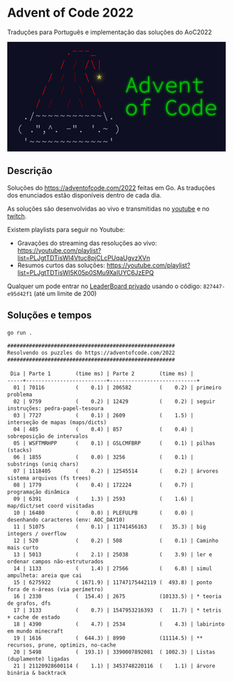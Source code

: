 # Advent of Code 2022

Traduções para Português e implementação das soluções do AoC2022

![Advent Of Code](./aoc.jpeg)

## Descrição

Soluções do https://adventofcode.com/2022 feitas em Go.
As traduções dos enunciados estão disponíveis dentro de cada dia.

As soluções são desenvolvidas ao vivo e transmitidas no
[youtube](https://youtube.com/@tcarreira) e no
[twitch](https://twitch.tv/tcarreira).

Existem playlists para seguir no Youtube:
- Gravações do streaming das resoluções ao vivo: https://youtube.com/playlist?list=PLJgtTDTisWI4Vtuc8pjCLcPUqaUgvzXVn
- Resumos curtos das soluções: https://youtube.com/playlist?list=PLJgtTDTisWI5K05p0SMu9XaIUYC6JzEPQ

Qualquer um pode entrar no [LeaderBoard privado](https://adventofcode.com/2022/leaderboard/private) usando o código: `827447-e95d42f1` (até um limite de 200)


## Soluções e tempos

`go run .`

<!-- ci:result:start -->
```
######################################################
Resolvendo os puzzles do https://adventofcode.com/2022
######################################################

 Dia | Parte 1        (time ms) | Parte 2        (time ms) |
-----+--------------------------+----------------------------+
  01 | 70116          (    0.1) | 206582         (    0.2) | primeiro problema
  02 | 9759           (    0.2) | 12429          (    0.2) | seguir instruções: pedra-papel-tesoura
  03 | 7727           (    0.1) | 2609           (    1.5) | interseção de mapas (maps/dicts)
  04 | 485            (    0.4) | 857            (    0.4) | sobreposição de intervalos
  05 | WSFTMRHPP      (    0.1) | GSLCMFBRP      (    0.1) | pilhas (stacks)
  06 | 1855           (    0.0) | 3256           (    0.1) | substrings (uniq chars)
  07 | 1118405        (    0.2) | 12545514       (    0.2) | árvores sistema arquivos (fs trees)
  08 | 1779           (    0.4) | 172224         (    0.7) | programação dinâmica
  09 | 6391           (    1.3) | 2593           (    1.6) | map/dict/set coord visitadas
  10 | 16480          (    0.0) | PLEFULPB       (    0.0) | desenhando caracteres (env: AOC_DAY10)
  11 | 51075          (    0.1) | 11741456163    (   35.3) | big integers / overflow
  12 | 520            (    0.2) | 508            (    0.1) | Caminho mais curto
  13 | 5013           (    2.1) | 25038          (    3.9) | ler e ordenar campos não-estruturados
  14 | 1133           (    1.4) | 27566          (    6.8) | simul ampulheta: areia que cai
  15 | 6275922        ( 1671.9) | 11747175442119 (  493.8) | ponto fora de n-áreas (via perímetro)
  16 | 2330           (  154.4) | 2675           (10133.5) | * teoria de grafos, dfs
  17 | 3133           (    0.7) | 1547953216393  (   11.7) | * tetris + cache de estado
  18 | 4390           (    4.7) | 2534           (    4.3) | labirinto em mundo minecraft
  19 | 1616           (  644.3) | 8990           (11114.5) | ** recursos, prune, optimizs, no-cache
  20 | 5498           (  193.1) | 3390007892081  ( 1002.3) | Listas (duplamente) ligadas
  21 | 21120928600114 (    1.1) | 3453748220116  (    1.1) | árvore binária & backtrack
```
<!-- ci:result:end -->
